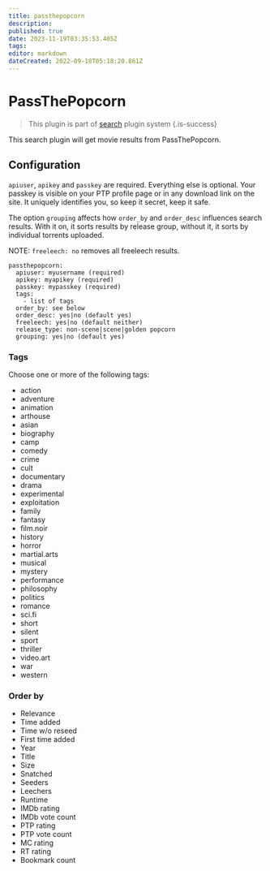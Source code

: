 ```yaml
---
title: passthepopcorn
description: 
published: true
date: 2023-11-19T03:35:53.405Z
tags: 
editor: markdown
dateCreated: 2022-09-18T05:18:20.861Z
---
```


# PassThePopcorn
> This plugin is part of [search](/Plugins/Searches) plugin system
{.is-success}

This search plugin will get movie results from PassThePopcorn.

## Configuration
`apiuser`, `apikey` and `passkey` are required. Everything else is optional. Your passkey is visible on your PTP profile page or in any download link on the site. It uniquely identifies you, so keep it secret, keep it safe.

The option `grouping` affects how `order_by` and `order_desc` influences search results. With it on, it sorts results by release group, without it, it sorts by individual torrents uploaded.

NOTE: `freeleech: no` removes all freeleech results.
```
passthepopcorn:
  apiuser: myusername (required)
  apikey: myapikey (required)
  passkey: mypasskey (required)
  tags:
    - list of tags
  order_by: see below
  order_desc: yes|no (default yes)
  freeleech: yes|no (default neither)
  release_type: non-scene|scene|golden popcorn
  grouping: yes|no (default yes)
```
### Tags
Choose one or more of the following tags:
- action
- adventure
- animation
- arthouse
- asian
- biography
- camp
- comedy
- crime
- cult
- documentary
- drama
- experimental
- exploitation
- family
- fantasy
- film.noir
- history
- horror
- martial.arts
- musical
- mystery
- performance
- philosophy
- politics
- romance
- sci.fi
- short
- silent
- sport
- thriller
- video.art
- war
- western

### Order by
- Relevance
- Time added
- Time w/o reseed
- First time added
- Year
- Title
- Size
- Snatched
- Seeders
- Leechers
- Runtime
- IMDb rating
- IMDb vote count
- PTP rating
- PTP vote count
- MC rating
- RT rating
- Bookmark count